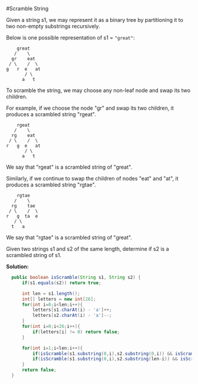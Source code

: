 #Scramble String

Given a string s1, we may represent it as a binary tree by partitioning it to two non-empty substrings recursively.

Below is one possible representation of s1 = ``"great"``:

```
    great
   /    \
  gr    eat
 / \    /  \
g   r  e   at
       / \
      a   t
```

To scramble the string, we may choose any non-leaf node and swap its two children.

For example, if we choose the node "gr" and swap its two children, it produces a scrambled string "rgeat".

```
    rgeat
   /    \
  rg    eat
 / \    /  \
r   g  e   at
       / \
      a   t
```

We say that "rgeat" is a scrambled string of "great".

Similarly, if we continue to swap the children of nodes "eat" and "at", it produces a scrambled string "rgtae".

```
    rgtae
   /    \
  rg    tae
 / \    /  \
r   g  ta  e
   / \
  t   a
```

We say that "rgtae" is a scrambled string of "great".

Given two strings s1 and s2 of the same length, determine if s2 is a scrambled string of s1.

**Solution:**

```java
  public boolean isScramble(String s1, String s2) {
      if(s1.equals(s2)) return true;

      int len = s1.length();
      int[] letters = new int[26];
      for(int i=0;i<len;i++){
          letters[s1.charAt(i) - 'a']++;
          letters[s2.charAt(i) - 'a']--;
      }
      for(int i=0;i<26;i++){
          if(letters[i] != 0) return false;
      }

      for(int i=1;i<len;i++){
          if(isScramble(s1.substring(0,i),s2.substring(0,i)) && isScramble(s1.substring(i),s2.substring(i))) return true;
          if(isScramble(s1.substring(0,i),s2.substring(len-i)) && isScramble(s1.substring(i),s2.substring(0,len-i))) return true;
      }
      return false;
  }
```
